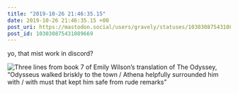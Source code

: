 ```yaml
---
title: "2019-10-26 21:46:35.15"
date: 2019-10-26 21:46:35.15 +00
post_uri: https://mastodon.social/users/gravely/statuses/103030875431089669
post_id: 103030875431089669
---
```

yo, that mist work in discord?


![Three lines from book 7 of Emily Wilson’s translation of The Odyssey, “Odysseus walked briskly to the town / Athena helpfully surrounded him with / with must that kept him safe from rude remarks”](/images/20967764.jpeg)

